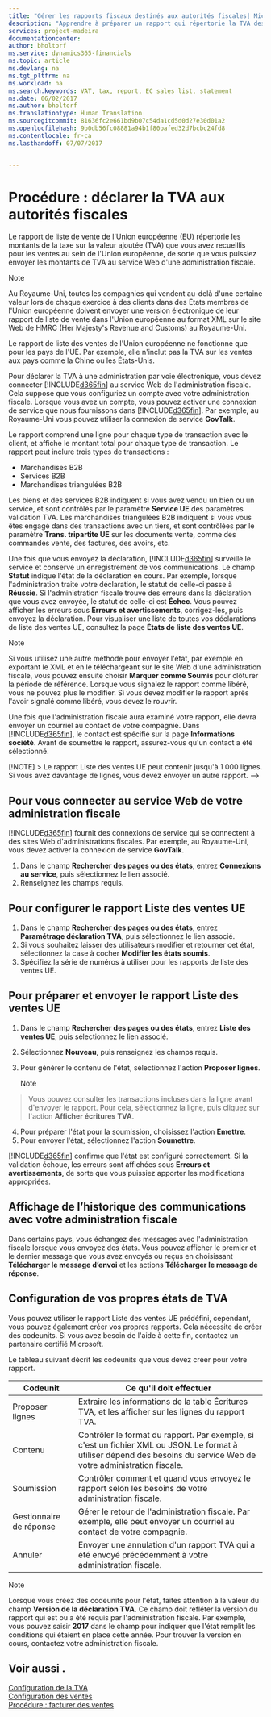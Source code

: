 ```yaml
---
title: "Gérer les rapports fiscaux destinés aux autorités fiscales| Microsoft Docs"
description: "Apprendre à préparer un rapport qui répertorie la TVA des ventes au cours d'une période, et envoyer le rapport à l'administration fiscale."
services: project-madeira
documentationcenter: 
author: bholtorf
ms.service: dynamics365-financials
ms.topic: article
ms.devlang: na
ms.tgt_pltfrm: na
ms.workload: na
ms.search.keywords: VAT, tax, report, EC sales list, statement
ms.date: 06/02/2017
ms.author: bholtorf
ms.translationtype: Human Translation
ms.sourcegitcommit: 81636fc2e661bd9b07c54da1cd5d0d27e30d01a2
ms.openlocfilehash: 9b0db56fc08881a94b1f80bafed32d7bcbc24fd8
ms.contentlocale: fr-ca
ms.lasthandoff: 07/07/2017


---
```


# <a name="how-to-report-vat-to-tax-authorities"></a>Procédure : déclarer la TVA aux autorités fiscales
Le rapport de liste de vente de l'Union européenne (EU) répertorie les montants de la taxe sur la valeur ajoutée (TVA) que vous avez recueillis pour les ventes au sein de l'Union européenne, de sorte que vous puissiez envoyer les montants de TVA au service Web d'une administration fiscale.

> [!NOTE]  
>   Au Royaume-Uni, toutes les compagnies qui vendent au-delà d'une certaine valeur lors de chaque exercice à des clients dans des États membres de l'Union européenne doivent envoyer une version électronique de leur rapport de liste de vente dans l'Union européenne au format XML sur le site Web de HMRC (Her Majesty's Revenue and Customs) au Royaume-Uni.

Le rapport de liste des ventes de l'Union européenne ne fonctionne que pour les pays de l'UE. Par exemple, elle n'inclut pas la TVA sur les ventes aux pays comme la Chine ou les États-Unis.

Pour déclarer la TVA à une administration par voie électronique, vous devez connecter [!INCLUDE[d365fin](includes/d365fin_md.md)] au service Web de l'administration fiscale. Cela suppose que vous configuriez un compte avec votre administration fiscale. Lorsque vous avez un compte, vous pouvez activer une connexion de service que nous fournissons dans [!INCLUDE[d365fin](includes/d365fin_md.md)]. Par exemple, au Royaume-Uni vous pouvez utiliser la connexion de service **GovTalk**.

Le rapport comprend une ligne pour chaque type de transaction avec le client, et affiche le montant total pour chaque type de transaction. Le rapport peut inclure trois types de transactions :  
  
* Marchandises B2B  
* Services B2B  
* Marchandises triangulées B2B  
  
Les biens et des services B2B indiquent si vous avez vendu un bien ou un service, et sont contrôlés par le paramètre **Service UE** des paramètres validation TVA. Les marchandises triangulées B2B indiquent si vous vous êtes engagé dans des transactions avec un tiers, et sont contrôlées par le paramètre **Trans. tripartite UE** sur les documents vente, comme des commandes vente, des factures, des avoirs, etc.  
  
Une fois que vous envoyez la déclaration, [!INCLUDE[d365fin](includes/d365fin_md.md)] surveille le service et conserve un enregistrement de vos communications. Le champ **Statut** indique l'état de la déclaration en cours. Par exemple, lorsque l'administration traite votre déclaration, le statut de celle-ci passe à **Réussie**. Si l'administration fiscale trouve des erreurs dans la déclaration que vous avez envoyée, le statut de celle-ci est **Échec**. Vous pouvez afficher les erreurs sous **Erreurs et avertissements**, corrigez-les, puis envoyez la déclaration. Pour visualiser une liste de toutes vos déclarations de liste des ventes UE, consultez la page **États de liste des ventes UE**.  
  
> [!NOTE]  
>   Si vous utilisez une autre méthode pour envoyer l'état, par exemple en exportant le XML et en le téléchargeant sur le site Web d'une administration fiscale, vous pouvez ensuite choisir **Marquer comme Soumis** pour clôturer la période de référence. Lorsque vous signalez le rapport comme libéré, vous ne pouvez plus le modifier. Si vous devez modifier le rapport après l'avoir signalé comme libéré, vous devez le rouvrir. 
  
Une fois que l'administration fiscale aura examiné votre rapport, elle devra envoyer un courriel au contact de votre compagnie. Dans [!INCLUDE[d365fin](includes/d365fin_md.md)], le contact est spécifié sur la page **Informations société**. Avant de soumettre le rapport, assurez-vous qu'un contact a été sélectionné.

<!--> [!NOTE]  
>   Le rapport Liste des ventes UE peut contenir jusqu'à 1 000 lignes. Si vous avez davantage de lignes, vous devez envoyer un autre rapport. -->

## <a name="to-connect-to-your-tax-authoritys-web-service"></a>Pour vous connecter au service Web de votre administration fiscale
[!INCLUDE[d365fin](includes/d365fin_md.md)] fournit des connexions de service qui se connectent à des sites Web d'administrations fiscales. Par exemple, au Royaume-Uni, vous devez activer la connexion de service **GovTalk**.  

1. Dans le champ **Rechercher des pages ou des états**, entrez **Connexions au service**, puis sélectionnez le lien associé. <!-- remember to get the updated text for this-->  
2. Renseignez les champs requis.  

## <a name="to-set-up-the-ec-sales-list-report"></a>Pour configurer le rapport Liste des ventes UE
1. Dans le champ **Rechercher des pages ou des états**, entrez **Paramétrage déclaration TVA**, puis sélectionnez le lien associé.  
2. Si vous souhaitez laisser des utilisateurs modifier et retourner cet état, sélectionnez la case à cocher **Modifier les états soumis**.  
3. Spécifiez la série de numéros à utiliser pour les rapports de liste des ventes UE.  

## <a name="to-prepare-and-submit-the-ec-sales-list-report"></a>Pour préparer et envoyer le rapport Liste des ventes UE
1. Dans le champ **Rechercher des pages ou des états**, entrez **Liste des ventes UE**, puis sélectionnez le lien associé.  
2. Sélectionnez **Nouveau**, puis renseignez les champs requis.  
3. Pour générer le contenu de l'état, sélectionnez l'action **Proposer lignes**.  

    > [!NOTE]  
>   Vous pouvez consulter les transactions incluses dans la ligne avant d'envoyer le rapport. Pour cela, sélectionnez la ligne, puis cliquez sur l'action **Afficher écritures TVA**.  
4. Pour préparer l'état pour la soumission, choisissez l'action **Emettre**.  
5. Pour envoyer l'état, sélectionnez l'action **Soumettre**.  
  
[!INCLUDE[d365fin](includes/d365fin_md.md)] confirme que l'état est configuré correctement. Si la validation échoue, les erreurs sont affichées sous **Erreurs et avertissements**, de sorte que vous puissiez apporter les modifications appropriées.

## <a name="viewing-communications-with-your-tax-authority"></a>Affichage de l’historique des communications avec votre administration fiscale
Dans certains pays, vous échangez des messages avec l'administration fiscale lorsque vous envoyez des états. Vous pouvez afficher le premier et le dernier message que vous avez envoyés ou reçus en choisissant **Télécharger le message d’envoi** et les actions **Télécharger le message de réponse**.  

## <a name="configuring-your-own-vat-reports"></a>Configuration de vos propres états de TVA
Vous pouvez utiliser le rapport Liste des ventes UE prédéfini, cependant, vous pouvez également créer vos propres rapports. Cela nécessite de créer des codeunits. Si vous avez besoin de l'aide à cette fin, contactez un partenaire certifié Microsoft.  
    
Le tableau suivant décrit les codeunits que vous devez créer pour votre rapport.

| Codeunit | Ce qu'il doit effectuer |
|----|-----|
|Proposer lignes| Extraire les informations de la table Écritures TVA, et les afficher sur les lignes du rapport TVA.|
|Contenu | Contrôler le format du rapport. Par exemple, si c'est un fichier XML ou JSON. Le format à utiliser dépend des besoins du service Web de votre administration fiscale. |
|Soumission | Contrôler comment et quand vous envoyez le rapport selon les besoins de votre administration fiscale. |
|Gestionnaire de réponse | Gérer le retour de l'administration fiscale. Par exemple, elle peut envoyer un courriel au contact de votre compagnie. |
|Annuler | Envoyer une annulation d'un rapport TVA qui a été envoyé précédemment à votre administration fiscale. |

> [!NOTE]  
>   Lorsque vous créez des codeunits pour l'état, faites attention à la valeur du champ **Version de la déclaration TVA**. Ce champ doit refléter la version du rapport qui est ou a été requis par l'administration fiscale. Par exemple, vous pouvez saisir **2017** dans le champ pour indiquer que l'état remplit les conditions qui étaient en place cette année. Pour trouver la version en cours, contactez votre administration fiscale.  

## <a name="see-also"></a>Voir aussi .
[Configuration de la TVA](finance-setup-vat.md)  
[Configuration des ventes](sales-setup-sales.md)  
[Procédure : facturer des ventes](sales-setup-sales.md)  

